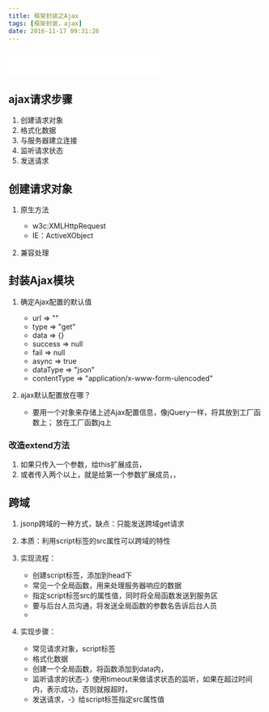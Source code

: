 ```yaml
---
title: 框架封装之Ajax
tags: [框架封装，ajax]
date: 2016-11-17 09:31:26
---
```

<iframe frameborder="no" border="0" marginwidth="0" marginheight="0" width=298 height=52 src="//music.163.com/outchain/player?type=0&id=611811413&auto=1&height=32"></iframe>

##	ajax请求步骤

1.	创建请求对象
2.	格式化数据
3.	与服务器建立连接
4.	监听请求状态
5.	发送请求

##	创建请求对象

1.	原生方法
	-	w3c:XMLHttpRequest
	-	IE：ActiveXObject

2.	兼容处理

##	封装Ajax模块

1.	确定Ajax配置的默认值
	-	url => ""
	-	type => "get"
	-	data => {}
	-	success => null
	-	fail => null
	-	async => true
	-	dataType => "json"
	-	contentType => "application/x-www-form-ulencoded"

2.	ajax默认配置放在哪？
	-	要用一个对象来存储上述Ajax配置信息，像jQuery一样，将其放到工厂函数上；
	放在工厂函数jq上

###	改造extend方法

1.	如果只传入一个参数，给this扩展成员，
2.	或者传入两个以上，就是给第一个参数扩展成员，，

##	跨域
1.	jsonp跨域的一种方式，缺点：只能发送跨域get请求

2.	本质：利用script标签的src属性可以跨域的特性

3.	实现流程：
	-	创建script标签，添加到head下
	-	常见一个全局函数，用来处理服务器响应的数据
	-	指定script标签src的属性值，同时将全局函数发送到服务区
	-	要与后台人员沟通，将发送全局函数的参数名告诉后台人员
	-		
4.	实现步骤：
	-	常见请求对象，script标签
	-	格式化数据
	-	创建一个全局函数，将函数添加到data内，
	-	监听请求的状态-》使用timeout来做请求状态的监听，如果在超过时间内，表示成功，否则就报超时，
	-	发送请求，-》给script标签指定src属性值